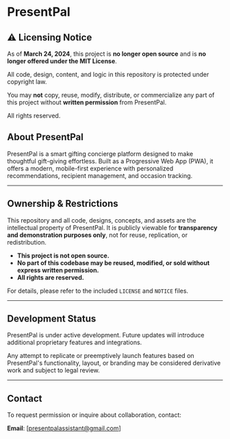 # PresentPal

## ⚠️ Licensing Notice

As of **March 24, 2024**, this project is **no longer open source** and is **no longer offered under the MIT License**.

All code, design, content, and logic in this repository is protected under copyright law.

You may **not** copy, reuse, modify, distribute, or commercialize any part of this project without **written permission** from PresentPal.

All rights reserved.

## About PresentPal

PresentPal is a smart gifting concierge platform designed to make thoughtful gift-giving effortless. Built as a Progressive Web App (PWA), it offers a modern, mobile-first experience with personalized recommendations, recipient management, and occasion tracking.

---

## Ownership & Restrictions

This repository and all code, designs, concepts, and assets are the intellectual property of PresentPal. It is publicly viewable for **transparency and demonstration purposes only**, not for reuse, replication, or redistribution.

- **This project is not open source.**
- **No part of this codebase may be reused, modified, or sold without express written permission.**
- **All rights are reserved.**

For details, please refer to the included `LICENSE` and `NOTICE` files.

---

## Development Status

PresentPal is under active development. Future updates will introduce additional proprietary features and integrations.

Any attempt to replicate or preemptively launch features based on PresentPal's functionality, layout, or branding may be considered derivative work and subject to legal review.

---

## Contact

To request permission or inquire about collaboration, contact:

**Email**: [presentpalassistant@gmail.com]